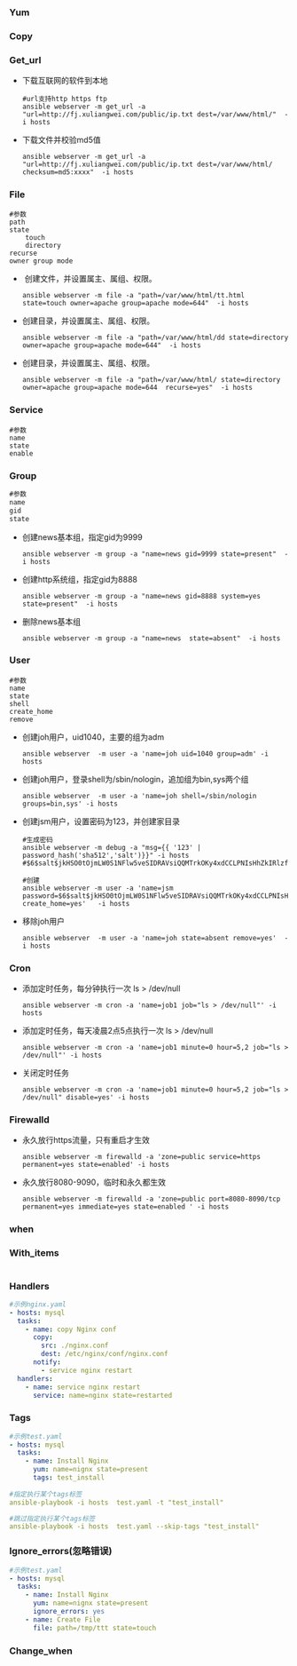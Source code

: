 ### Yum



### Copy



### Get_url

+ 下载互联网的软件到本地

  ```shell
  #url支持http https ftp
  ansible webserver -m get_url -a "url=http://fj.xuliangwei.com/public/ip.txt dest=/var/www/html/"  -i hosts
  ```

+ 下载文件并校验md5值

  ```shell
  ansible webserver -m get_url -a "url=http://fj.xuliangwei.com/public/ip.txt dest=/var/www/html/ checksum=md5:xxxx"  -i hosts
  ```

  

### File

```shell
#参数
path
state
	touch
	directory
recurse
owner group mode
```



+  创建文件，并设置属主、属组、权限。

  ```shell
  ansible webserver -m file -a "path=/var/www/html/tt.html state=touch owner=apache group=apache mode=644"  -i hosts
  ```

+ 创建目录，并设置属主、属组、权限。

  ```shell
  ansible webserver -m file -a "path=/var/www/html/dd state=directory  owner=apache group=apache mode=644"  -i hosts
  ```

+ 创建目录，并设置属主、属组、权限。

  ```shell
  ansible webserver -m file -a "path=/var/www/html/ state=directory  owner=apache group=apache mode=644  recurse=yes"  -i hosts
  ```



### Service

```shell
#参数
name
state
enable
```



### Group

```txt
#参数
name
gid
state
```

+ 创建news基本组，指定gid为9999

  ```shell
  ansible webserver -m group -a "name=news gid=9999 state=present"  -i hosts
  ```

+ 创建http系统组，指定gid为8888

  ```shell
  ansible webserver -m group -a "name=news gid=8888 system=yes state=present"  -i hosts
  ```

+ 删除news基本组

  ```shell
  ansible webserver -m group -a "name=news  state=absent"  -i hosts
  ```

  

### User

```
#参数
name
state
shell
create_home
remove
```

+ 创建joh用户，uid1040，主要的组为adm

  ```
  ansible webserver  -m user -a 'name=joh uid=1040 group=adm' -i hosts
  ```

+ 创建joh用户，登录shell为/sbin/nologin，追加组为bin,sys两个组

  ```
  ansible webserver  -m user -a 'name=joh shell=/sbin/nologin groups=bin,sys' -i hosts 
  ```

+ 创建jsm用户，设置密码为123，并创建家目录

  ```
  #生成密码
  ansible webserver -m debug -a "msg={{ '123' | password_hash('sha512','salt')}}" -i hosts
  #$6$salt$jkHSO0tOjmLW0S1NFlw5veSIDRAVsiQQMTrkOKy4xdCCLPNIsHhZkIRlzfzIvKyXeGdOfCBoW1wJZPLyQ9Qx/1
  
  #创建
  ansible webserver -m user -a 'name=jsm password=$6$salt$jkHSO0tOjmLW0S1NFlw5veSIDRAVsiQQMTrkOKy4xdCCLPNIsHhZkIRlzfzIvKyXeGdOfCBoW1wJZPLyQ9Qx/1  create_home=yes'   -i hosts
  ```

+ 移除joh用户

  ```
  ansible webserver  -m user -a 'name=joh state=absent remove=yes'  -i hosts 
  ```



### Cron

+ 添加定时任务，每分钟执行一次 ls > /dev/null

  ```
  ansible webserver -m cron -a 'name=job1 job="ls > /dev/null"' -i hosts
  ```

+ 添加定时任务，每天凌晨2点5点执行一次 ls > /dev/null

  ```
  ansible webserver -m cron -a 'name=job1 minute=0 hour=5,2 job="ls > /dev/null"' -i hosts
  ```

+ 关闭定时任务

  ```
  ansible webserver -m cron -a 'name=job1 minute=0 hour=5,2 job="ls > /dev/null" disable=yes' -i hosts
  ```



### Firewalld

+ 永久放行https流量，只有重启才生效

  ```
  ansible webserver -m firewalld -a 'zone=public service=https permanent=yes state=enabled' -i hosts
  ```

+ 永久放行8080-9090，临时和永久都生效

  ```
  ansible webserver -m firewalld -a 'zone=public port=8080-8090/tcp permanent=yes immediate=yes state=enabled ' -i hosts
  ```

  

### when



### With_items

```

```



### Handlers

```yaml
#示例nginx.yaml
- hosts: mysql
  tasks:
    - name: copy Nginx conf
      copy: 
        src: ./nginx.conf
        dest: /etc/nginx/conf/nginx.conf
      notify: 
        - service nginx restart
  handlers:
    - name: service nginx restart
      service: name=nginx state=restarted
```



### Tags

```yaml
#示例test.yaml
- hosts: mysql
  tasks:
    - name: Install Nginx
      yum: name=nignx state=present
      tags: test_install
     
#指定执行某个tags标签
ansible-playbook -i hosts  test.yaml -t "test_install"

#跳过指定执行某个tags标签
ansible-playbook -i hosts  test.yaml --skip-tags "test_install"
```



### Ignore_errors(忽略错误)

```yaml
#示例test.yaml
- hosts: mysql
  tasks:
    - name: Install Nginx
      yum: name=nignx state=present
      ignore_errors: yes
    - name: Create File
      file: path=/tmp/ttt state=touch
```



### Change_when





